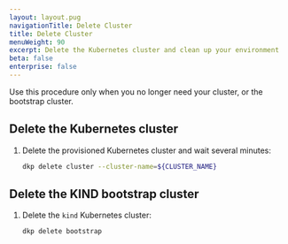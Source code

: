 ```yaml
---
layout: layout.pug
navigationTitle: Delete Cluster
title: Delete Cluster
menuWeight: 90
excerpt: Delete the Kubernetes cluster and clean up your environment
beta: false
enterprise: false
---
```


Use this procedure only when you no longer need your cluster, or the bootstrap cluster.

## Delete the Kubernetes cluster

1.  Delete the provisioned Kubernetes cluster and wait several minutes:

    ```sh
    dkp delete cluster --cluster-name=${CLUSTER_NAME}
    ```

## Delete the KIND bootstrap cluster

1.  Delete the `kind` Kubernetes cluster:

    ```sh
    dkp delete bootstrap
    ```
